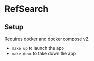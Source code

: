 # RefSearch

## Setup

Requires docker and docker compose v2.

- `make up` to launch the app
- `make down` to take down the app
